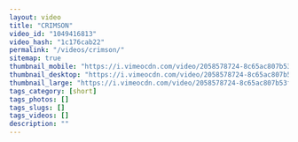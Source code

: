 ```yaml
---
layout: video
title: "CRIMSON"
video_id: "1049416813"
video_hash: "1c176cab22"
permalink: "/videos/crimson/"
sitemap: true
thumbnail_mobile: "https://i.vimeocdn.com/video/2058578724-8c65ac807b53f042948559aadd514e3c48cf35a77553b7bd2e63ade1894ab29e-d_640x360?&r=pad&region=us"
thumbnail_desktop: "https://i.vimeocdn.com/video/2058578724-8c65ac807b53f042948559aadd514e3c48cf35a77553b7bd2e63ade1894ab29e-d_960x540?&r=pad&region=us"
thumbnail_large: "https://i.vimeocdn.com/video/2058578724-8c65ac807b53f042948559aadd514e3c48cf35a77553b7bd2e63ade1894ab29e-d_1280x720?&r=pad&region=us"
tags_category: [short]
tags_photos: []
tags_slugs: []
tags_videos: []
description: ""
---
```

